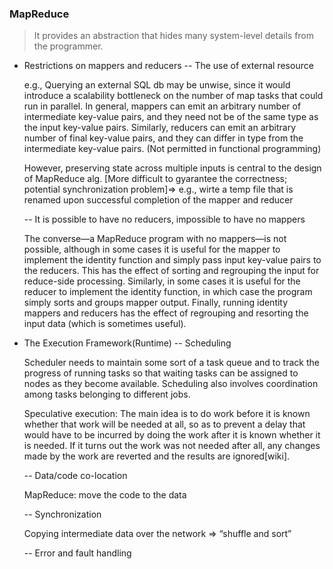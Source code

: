 ### MapReduce
> It provides an abstraction that hides many system-level details from the programmer.

- Restrictions on mappers and reducers
    -- The use of external resource

   e.g., Querying an external SQL db may be unwise, since it would introduce a scalability bottleneck on the number of map tasks that could run in parallel. In general, mappers can emit an arbitrary number of intermediate key-value pairs, and they need not be of the same type as the input key-value pairs. Similarly, reducers can emit an arbitrary number of final key-value pairs, and they can differ in type from the intermediate key-value pairs. (Not permitted in functional programming)
   
   However, preserving state across multiple inputs is central to the design of MapReduce alg. [More difficult to gyarantee the correctness; potential synchronization problem]=> e.g., wirte a temp file that is renamed upon successful completion of the mapper and reducer

    -- It is possible to have no reducers, impossible to have no mappers
    
   The converse—a MapReduce program with no mappers—is not possible, although in some cases it is useful for the mapper to implement the identity function and simply pass input key-value pairs to the reducers. This has the effect of sorting and regrouping the input for reduce-side processing. Similarly, in some cases it is useful for the reducer to implement the identity function, in which case the program simply sorts and groups mapper output. Finally, running identity mappers and reducers has the effect of regrouping and resorting the input data (which is sometimes useful).

- The Execution Framework(Runtime)
    -- Scheduling
    
   Scheduler needs to maintain some sort of a task queue and to track the progress of running tasks so that waiting tasks can be assigned to nodes as they become available. Scheduling also involves coordination among tasks belonging to different jobs.
   
   Speculative execution: The main idea is to do work before it is known whether that work will be needed at all, so as to prevent a delay that would have to be incurred by doing the work after it is known whether it is needed. If it turns out the work was not needed after all, any changes made by the work are reverted and the results are ignored[wiki].

    -- Data/code co-location
   
   MapReduce: move the code to the data

    -- Synchronization
   
   Copying intermediate data over the network => “shuffle and sort”

    -- Error and fault handling
